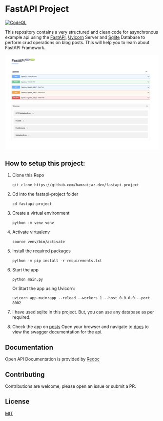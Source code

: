 # FastAPI Project

[![CodeQL](https://github.com/hamzaijaz-dev/fastapi-project/actions/workflows/codeql.yml/badge.svg)](https://github.com/hamzaijaz-dev/fastapi-project/blob/main/.github/workflows/codeql.yml)

This repository contains a very structured and clean code for asynchronous example api using the [FastAPI](https://fastapi.tiangolo.com/), [Uvicorn](https://www.uvicorn.org/) Server and [Sqlite](https://www.sqlite.org/index.html) Database to perform crud operations on blog posts. This will help you to learn about FastAPI Framework.

![Fast-api](images/fastapi-screenshot.png)


## How to setup this project:

1. Clone this Repo

   `git clone https://github.com/hamzaijaz-dev/fastapi-project`
2. Cd into the fastapi-project folder

   `cd fastapi-project`
3. Create a virtual environment

   `python -m venv venv`
4. Activate virtualenv

   `source venv/bin/activate`

5. Install the required packages

   `python -m pip install -r requirements.txt`
6. Start the app

   ```shell
   python main.py
   ```

   Or Start the app using Uvicorn:

   ```shell
   uvicorn app.main:app --reload --workers 1 --host 0.0.0.0 --port 8002
   ```

7. I have used sqlite in this project. But, you can use any database as per required. 

8. Check the app on [posts](http://localhost:8000/posts)
Open your browser and navigate to [docs](http://localhost:8000/docs) to view the swagger documentation for the api.

## Documentation

Open API Documentation is provided by [Redoc](http://localhost:8000/redoc)

## Contributing

Contributions are welcome, please open an issue or submit a PR.

## License

[MIT](https://choosealicense.com/licenses/mit/)
